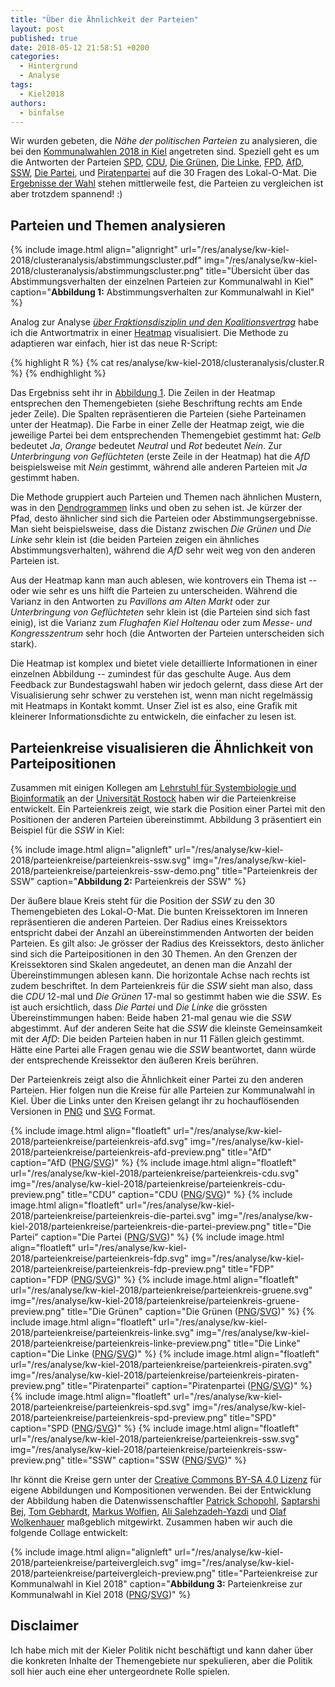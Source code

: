 ```yaml
---
title: "Über die Ähnlichkeit der Parteien"
layout: post
published: true
date: 2018-05-12 21:58:51 +0200
categories:
  - Hintergrund
  - Analyse
tags:
  - Kiel2018
authors:
  - binfalse
---
```





Wir wurden gebeten, die *N&auml;he der politischen Parteien* zu analysieren, die bei den [Kommunalwahlen 2018 in Kiel](https://de.wikipedia.org/wiki/Ergebnisse_der_Kommunalwahlen_in_Kiel) angetreten sind.
Speziell geht es um die Antworten der Parteien [SPD](https://de.wikipedia.org/wiki/Sozialdemokratische_Partei_Deutschlands), [CDU](https://de.wikipedia.org/wiki/Christlich_Demokratische_Union_Deutschlands), [Die Grünen](https://de.wikipedia.org/wiki/B%C3%BCndnis_90/Die_Gr%C3%BCnen), [Die Linke](https://de.wikipedia.org/wiki/Die_Linke), [FPD](https://de.wikipedia.org/wiki/Freie_Demokratische_Partei), [AfD](https://de.wikipedia.org/wiki/Alternative_f%C3%BCr_Deutschland), [SSW](https://de.wikipedia.org/wiki/S%C3%BCdschleswigscher_W%C3%A4hlerverband), [Die Partei](https://de.wikipedia.org/wiki/Partei_f%C3%BCr_Arbeit,_Rechtsstaat,_Tierschutz,_Elitenf%C3%B6rderung_und_basisdemokratische_Initiative), und [Piratenpartei](https://de.wikipedia.org/wiki/Piratenpartei_Deutschland) auf die 30 Fragen des Lokal-O-Mat.
Die [Ergebnisse der Wahl](https://www.kiel.de/de/politik_verwaltung/meldung.php?id=78551) stehen mittlerweile fest, die Parteien zu vergleichen ist aber trotzdem spannend! :)


## Parteien und Themen analysieren

{% include image.html align="alignright" url="/res/analyse/kw-kiel-2018/clusteranalysis/abstimmungscluster.pdf" img="/res/analyse/kw-kiel-2018/clusteranalysis/abstimmungscluster.png" title="Übersicht über das Abstimmungsverhalten der einzelnen Parteien zur Kommunalwahl in Kiel" caption="**Abbildung 1:** Abstimmungsverhalten zur Kommunalwahl in Kiel" %}

Analog zur Analyse [*&uuml;ber Fraktionsdisziplin und den Koalitionsvertrag*](https://wahlbilanz.de/2017/06/ueber-fraktionsdisziplin-und-den-koalitionsvertrag/) habe ich die Antwortmatrix in einer [Heatmap](https://de.wikipedia.org/wiki/Heatmap) visualisiert.
Die Methode zu adaptieren war einfach, hier ist das neue R-Script:


{% highlight  R %}
{% cat res/analyse/kw-kiel-2018/clusteranalysis/cluster.R %}
{% endhighlight %}

Das Ergebniss seht ihr in [Abbildung 1](/res/analyse/kw-kiel-2018/clusteranalysis/abstimmungscluster.pdf).
Die Zeilen in der Heatmap entsprechen den Themengebieten (siehe Beschriftung rechts am Ende jeder Zeile).
Die Spalten repr&auml;sentieren die Parteien (siehe Parteinamen unter der Heatmap).
Die Farbe in einer Zelle der Heatmap zeigt, wie die jeweilige Partei bei dem entsprechenden Themengebiet gestimmt hat:
*Gelb* bedeutet *Ja*, *Orange* bedeutet *Neutral* und *Rot* bedeutet *Nein*.
Zur *Unterbringung von Gefl&uuml;chteten* (erste Zeile in der Heatmap) hat die *AfD* beispielsweise mit *Nein* gestimmt, w&auml;hrend alle anderen Parteien mit *Ja* gestimmt haben.

Die Methode gruppiert auch Parteien und Themen nach &auml;hnlichen Mustern, was in den [Dendrogrammen](https://de.wikipedia.org/wiki/Hierarchische_Clusteranalyse#Dendrogramm) links und oben zu sehen ist.
Je k&uuml;rzer der Pfad, desto &auml;hnlicher sind sich die Parteien oder Abstimmungsergebnisse.
Man sieht beispielsweise, dass die Distanz zwischen *Die Gr&uuml;nen* und *Die Linke* sehr klein ist (die beiden Parteien zeigen ein &auml;hnliches Abstimmungsverhalten), w&auml;hrend die *AfD* sehr weit weg von den anderen Parteien ist.

Aus der Heatmap kann man auch ablesen, wie kontrovers ein Thema ist -- oder wie sehr es uns hilft die Parteien zu unterscheiden.
W&auml;hrend die Varianz in den Antworten zu *Pavillons am Alten Markt* oder zur *Unterbringung von Geflüchteten* sehr klein ist (die Parteien sind sich fast einig), ist die Varianz zum *Flughafen Kiel Holtenau* oder zum *Messe- und Kongresszentrum* sehr hoch (die Antworten der Parteien unterscheiden sich stark).


Die Heatmap ist komplex und bietet viele detaillierte Informationen in einer einzelnen Abbildung -- zumindest f&uuml;r das geschulte Auge.
Aus dem Feedback zur Bundestagswahl haben wir jedoch gelernt, dass diese Art der Visualisierung sehr schwer zu verstehen ist, wenn man nicht regelm&auml;ssig mit Heatmaps in Kontakt kommt.
Unser Ziel ist es also, eine Grafik mit kleinerer Informationsdichte zu entwickeln, die einfacher zu lesen ist.



## Parteienkreise visualisieren die &Auml;hnlichkeit von Parteipositionen

Zusammen mit einigen Kollegen am [Lehrstuhl f&uuml;r Systembiologie und Bioinformatik](https://www.sbi.uni-rostock.de/) an der [Universit&auml;t Rostock](https://www.uni-rostock.de/) haben wir die Parteienkreise entwickelt.
Ein Parteienkreis zeigt, wie stark die Position einer Partei mit den Positionen der anderen Parteien &uuml;bereinstimmt.
Abbildung 3 pr&auml;sentiert ein Beispiel f&uuml;r die *SSW* in Kiel:

{% include image.html align="alignleft" url="/res/analyse/kw-kiel-2018/parteienkreise/parteienkreis-ssw.svg" img="/res/analyse/kw-kiel-2018/parteienkreise/parteienkreis-ssw-demo.png" title="Parteienkreis der SSW" caption="**Abbildung 2:** Parteienkreis der SSW" %}


Der &auml;u&szlig;ere blaue Kreis steht f&uuml;r die Position der *SSW* zu den 30 Themengebieten des Lokal-O-Mat.
Die bunten Kreissektoren im Inneren repr&auml;sentieren die anderen Parteien.
Der Radius eines Kreissektors entspricht dabei der Anzahl an &uuml;bereinstimmenden Antworten der beiden Parteien.
Es gilt also: Je gr&ouml;sser der Radius des Kreissektors, desto &auml;nlicher sind sich die Parteipositionen in den 30 Themen.
An den Grenzen der Kreissektoren sind Skalen angedeutet, an denen man die Anzahl der &Uuml;bereinstimmungen ablesen kann.
Die horizontale Achse nach rechts ist zudem beschriftet.
In dem Parteienkreis f&uuml;r die *SSW* sieht man also, dass die *CDU* 12-mal und *Die Gr&uuml;nen* 17-mal so gestimmt haben wie die *SSW*.
Es ist auch ersichtlich, dass *Die Partei* und *Die Linke* die gr&ouml;ssten &Uuml;bereinstimmungen haben: Beide haben 21-mal genau wie die *SSW* abgestimmt.
Auf der anderen Seite hat die *SSW* die kleinste Gemeinsamkeit mit der *AfD*:
Die beiden Parteien haben in nur 11 F&auml;llen gleich gestimmt.  
H&auml;tte eine Partei alle Fragen genau wie die *SSW* beantwortet, dann w&uuml;rde der entsprechende Kreissektor den &auml;u&szlig;eren Kreis ber&uuml;hren.


Der Parteienkreis zeigt also die &Auml;hnlichkeit einer Partei zu den anderen Parteien.
Hier folgen nun die Kreise f&uuml;r alle Parteien zur Kommunalwahl in Kiel.
&Uuml;ber die Links unter den Kreisen gelangt ihr zu hochaufl&ouml;senden Versionen in [PNG](https://de.wikipedia.org/wiki/Portable_Network_Graphics) und [SVG](https://de.wikipedia.org/wiki/Scalable_Vector_Graphics) Format.


{% include image.html align="floatleft" url="/res/analyse/kw-kiel-2018/parteienkreise/parteienkreis-afd.svg" img="/res/analyse/kw-kiel-2018/parteienkreise/parteienkreis-afd-preview.png" title="AfD" caption="AfD ([PNG](/res/analyse/kw-kiel-2018/parteienkreise/parteienkreis-afd.png)/[SVG](/res/analyse/kw-kiel-2018/parteienkreise/parteienkreis-afd.svg))" %}
{% include image.html align="floatleft" url="/res/analyse/kw-kiel-2018/parteienkreise/parteienkreis-cdu.svg" img="/res/analyse/kw-kiel-2018/parteienkreise/parteienkreis-cdu-preview.png" title="CDU" caption="CDU ([PNG](/res/analyse/kw-kiel-2018/parteienkreise/parteienkreis-cdu.png)/[SVG](/res/analyse/kw-kiel-2018/parteienkreise/parteienkreis-cdu.svg))" %}
{% include image.html align="floatleft" url="/res/analyse/kw-kiel-2018/parteienkreise/parteienkreis-die-partei.svg" img="/res/analyse/kw-kiel-2018/parteienkreise/parteienkreis-die-partei-preview.png" title="Die Partei" caption="Die Partei ([PNG](/res/analyse/kw-kiel-2018/parteienkreise/parteienkreis-die-partei.png)/[SVG](/res/analyse/kw-kiel-2018/parteienkreise/parteienkreis-die-partei.svg))" %}
{% include image.html align="floatleft" url="/res/analyse/kw-kiel-2018/parteienkreise/parteienkreis-fdp.svg" img="/res/analyse/kw-kiel-2018/parteienkreise/parteienkreis-fdp-preview.png" title="FDP" caption="FDP ([PNG](/res/analyse/kw-kiel-2018/parteienkreise/parteienkreis-fdp.png)/[SVG](/res/analyse/kw-kiel-2018/parteienkreise/parteienkreis-fdp.svg))" %}
{% include image.html align="floatleft" url="/res/analyse/kw-kiel-2018/parteienkreise/parteienkreis-gruene.svg" img="/res/analyse/kw-kiel-2018/parteienkreise/parteienkreis-gruene-preview.png" title="Die Grünen" caption="Die Grünen ([PNG](/res/analyse/kw-kiel-2018/parteienkreise/parteienkreis-gruene.png)/[SVG](/res/analyse/kw-kiel-2018/parteienkreise/parteienkreis-gruene.svg))" %}
{% include image.html align="floatleft" url="/res/analyse/kw-kiel-2018/parteienkreise/parteienkreis-linke.svg" img="/res/analyse/kw-kiel-2018/parteienkreise/parteienkreis-linke-preview.png" title="Die Linke" caption="Die Linke ([PNG](/res/analyse/kw-kiel-2018/parteienkreise/parteienkreis-linke.png)/[SVG](/res/analyse/kw-kiel-2018/parteienkreise/parteienkreis-linke.svg))" %}
{% include image.html align="floatleft" url="/res/analyse/kw-kiel-2018/parteienkreise/parteienkreis-piraten.svg" img="/res/analyse/kw-kiel-2018/parteienkreise/parteienkreis-piraten-preview.png" title="Piratenpartei" caption="Piratenpartei ([PNG](/res/analyse/kw-kiel-2018/parteienkreise/parteienkreis-piraten.png)/[SVG](/res/analyse/kw-kiel-2018/parteienkreise/parteienkreis-piraten.svg))" %}
{% include image.html align="floatleft" url="/res/analyse/kw-kiel-2018/parteienkreise/parteienkreis-spd.svg" img="/res/analyse/kw-kiel-2018/parteienkreise/parteienkreis-spd-preview.png" title="SPD" caption="SPD ([PNG](/res/analyse/kw-kiel-2018/parteienkreise/parteienkreis-spd.png)/[SVG](/res/analyse/kw-kiel-2018/parteienkreise/parteienkreis-spd.svg))" %}
{% include image.html align="floatleft" url="/res/analyse/kw-kiel-2018/parteienkreise/parteienkreis-ssw.svg" img="/res/analyse/kw-kiel-2018/parteienkreise/parteienkreis-ssw-preview.png" title="SSW" caption="SSW ([PNG](/res/analyse/kw-kiel-2018/parteienkreise/parteienkreis-ssw.png)/[SVG](/res/analyse/kw-kiel-2018/parteienkreise/parteienkreis-ssw.svg))" %}

<div style="clear: both;"></div>



Ihr k&ouml;nnt die Kreise gern unter der [Creative Commons BY-SA 4.0 Lizenz](http://creativecommons.org/licenses/by-sa/4.0/) f&uuml;r eigene Abbildungen und Kompositionen verwenden.
Bei der Entwicklung der Abbildung haben die Datenwissenschaftler 
[Patrick Schopohl](https://www.sbi.uni-rostock.de/team/detail/dr-patrick-schopohl),
[Saptarshi Bej](https://www.sbi.uni-rostock.de/team/detail/saptarshi-bej),
[Tom Gebhardt](https://www.sbi.uni-rostock.de/team/detail/tom-gebhardt),
[Markus Wolfien](https://www.sbi.uni-rostock.de/team/detail/markus-wolfien),
[Ali Salehzadeh-Yazdi](https://www.sbi.uni-rostock.de/team/detail/ali-salehzadeh-yazdi) und 
[Olaf Wolkenhauer](https://www.sbi.uni-rostock.de/team/detail/prof-olaf-wolkenhauer)
maßgeblich mitgewirkt.
Zusammen haben wir auch die folgende Collage entwickelt:



{% include image.html align="alignleft" url="/res/analyse/kw-kiel-2018/parteienkreise/parteivergleich.svg" img="/res/analyse/kw-kiel-2018/parteienkreise/parteivergleich-preview.png" title="Parteienkreise zur Kommunalwahl in Kiel 2018" caption="**Abbildung 3:** Parteienkreise zur Kommunalwahl in Kiel 2018 ([PNG](/res/analyse/kw-kiel-2018/parteienkreise/parteivergleich.png)/[SVG](/res/analyse/kw-kiel-2018/parteienkreise/parteivergleich.svg))" %}









## Disclaimer

Ich habe mich mit der Kieler Politik nicht besch&auml;ftigt und kann daher &uuml;ber die konkreten Inhalte der Themengebiete nur spekulieren, aber die Politik soll hier auch eine eher untergeordnete Rolle spielen.












